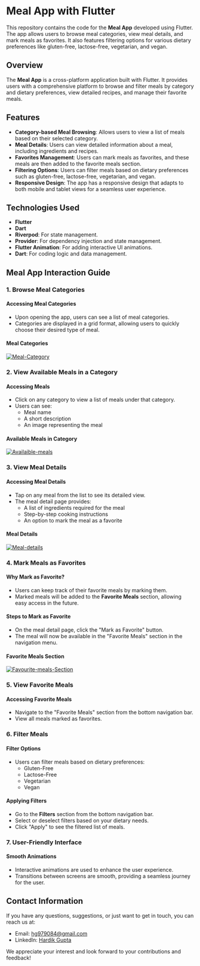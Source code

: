 # Meal App with Flutter

This repository contains the code for the **Meal App** developed using Flutter. The app allows users to browse meal categories, view meal details, and mark meals as favorites. It also features filtering options for various dietary preferences like gluten-free, lactose-free, vegetarian, and vegan.

## Overview

The **Meal App** is a cross-platform application built with Flutter. It provides users with a comprehensive platform to browse and filter meals by category and dietary preferences, view detailed recipes, and manage their favorite meals.

## Features

- **Category-based Meal Browsing**: Allows users to view a list of meals based on their selected category.
- **Meal Details**: Users can view detailed information about a meal, including ingredients and recipes.
- **Favorites Management**: Users can mark meals as favorites, and these meals are then added to the favorite meals section.
- **Filtering Options**: Users can filter meals based on dietary preferences such as gluten-free, lactose-free, vegetarian, and vegan.
- **Responsive Design**: The app has a responsive design that adapts to both mobile and tablet views for a seamless user experience.

## Technologies Used

- **Flutter**
- **Dart**
- **Riverpod**: For state management.
- **Provider**: For dependency injection and state management.
- **Flutter Animation**: For adding interactive UI animations.
- **Dart**: For coding logic and data management.

## Meal App Interaction Guide

### 1. Browse Meal Categories

#### Accessing Meal Categories

- Upon opening the app, users can see a list of meal categories.
- Categories are displayed in a grid format, allowing users to quickly choose their desired type of meal.

####  Meal Categories

<a href="https://ibb.co/ssXPWJz"><img src="https://i.ibb.co/WBR3Vpj/Meal-Category.png" alt="Meal-Category" border="0"></a>

### 2. View Available Meals in a Category

#### Accessing Meals

- Click on any category to view a list of meals under that category.
- Users can see:
  - Meal name
  - A short description
  - An image representing the meal

####  Available Meals in Category

<a href="https://ibb.co/kQHm8cY"><img src="https://i.ibb.co/FgxHw7G/Availaible-meals.png" alt="Availaible-meals" border="0"></a>

### 3. View Meal Details

#### Accessing Meal Details

- Tap on any meal from the list to see its detailed view.
- The meal detail page provides:
  - A list of ingredients required for the meal
  - Step-by-step cooking instructions
  - An option to mark the meal as a favorite

####  Meal Details

<a href="https://ibb.co/WVxVjwG"><img src="https://i.ibb.co/BnznFxc/Meal-details.png" alt="Meal-details" border="0"></a>

### 4. Mark Meals as Favorites

#### Why Mark as Favorite?

- Users can keep track of their favorite meals by marking them.
- Marked meals will be added to the **Favorite Meals** section, allowing easy access in the future.

#### Steps to Mark as Favorite

- On the meal detail page, click the "Mark as Favorite" button.
- The meal will now be available in the "Favorite Meals" section in the navigation menu.

#### Favorite Meals Section

<a href="https://ibb.co/pRZbhBF"><img src="https://i.ibb.co/xfGXFtT/Favourite-meals-Section.png" alt="Favourite-meals-Section" border="0"></a>

### 5. View Favorite Meals

#### Accessing Favorite Meals

- Navigate to the "Favorite Meals" section from the bottom navigation bar.
- View all meals marked as favorites.

### 6. Filter Meals

#### Filter Options

- Users can filter meals based on dietary preferences:
  - Gluten-Free
  - Lactose-Free
  - Vegetarian
  - Vegan

#### Applying Filters

- Go to the **Filters** section from the bottom navigation bar.
- Select or deselect filters based on your dietary needs.
- Click "Apply" to see the filtered list of meals.

### 7. User-Friendly Interface

#### Smooth Animations

- Interactive animations are used to enhance the user experience.
- Transitions between screens are smooth, providing a seamless journey for the user.

## Contact Information

If you have any questions, suggestions, or just want to get in touch, you can reach us at:

- Email: [hg979084@gmail.com](mailto:hg979084@gmail.com)
- LinkedIn: [Hardik Gupta](https://www.linkedin.com/in/hardik-gupta830)

We appreciate your interest and look forward to your contributions and feedback!

